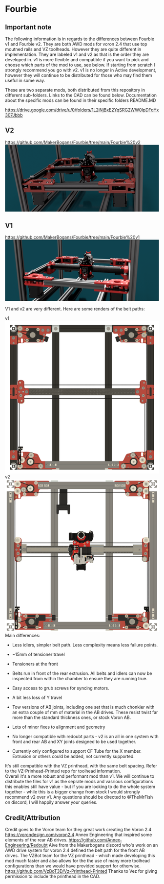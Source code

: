 # Fourbie

## Important note
The following information is in regards to the differences between Fourbie v1 and Fourbie v2.
They are both AWD mods for voron 2.4 that use top moutned rails and VZ toolheads. However they are quite different in implementation.
They are labeled v1 and v2 as that is the order they are developed in. v1 is more flexible and compatible if you want to pick and choose which parts of the mod to use, see below. If starting from scratch I strongly recommend you go with v2. v1 is no longer in Active development, however they will continue to be distributed for those who may find them useful in some way.

These are two separate mods, both distributed from this repository in different sub-folders.
Links to the CAD can be found below. Documentation about the specific mods can be found in their specific folders README.MD

https://drive.google.com/drive/u/0/folders/1L2iNjBxE2YqSRG2WW0IpDFqYx307Jbbb

## V2
https://github.com/MakerBogans/Fourbie/tree/main/Fourbie%20v2
![Alt text](images/v2Render1.png)

## V1
https://github.com/MakerBogans/Fourbie/tree/main/Fourbie%20v1
![Alt text](images/Render1.png)



V1 and v2 are very different. Here are some renders of the belt paths:

v1
![Alt text](images/Fourbiev1BeltPath.png)
v2
![Alt text](images/Fourbiev2BeltPath.png)
Main differences:
   * Less idlers, simpler belt path. Less complexity means less failure points. 

   * ~15mm of tensioner travel

   * Tensioners at the front

   * Belts run in front of the rear extrusion. All belts and idlers can now be inspected from within the chamber to ensure they are running true.

   * Easy access to grub screws for syncing motors. 

   * A bit less loss of Y travel

   * Tow versions of AB joints, including one set that is much chonkier with an extra couple of mm of material in the AB drives. These resist twist far more than the standard thickness ones, or stock Voron AB.

   * Lots of minor fixes to alignment and geometry

   * No longer compatible with redoubt parts - v2 is an all in one system with front and rear AB and XY joints designed to be used together.

   * Currently only configured to support CF Tube for the X member. Extrusion or others could be added, not currently supported. 

It's still compatible with the VZ printhead, with the same belt spacing. Refer to the VZ-Prinhead-Printed repo for toolhead information.  
Overall it's a more robust and performant mod than v1. We will continue to distribute the files for v1 as the seprate mods and vasrious configurations this enables still have value - but if you are looking to do the whole system together - while this is a bigger change from stock I would strongly recommend v2 over v1. Any questions should be directed to @TheMrFish on discord, I will happily answer your queries. 

## Credit/Attribution
Credit goes to the Voron team for they great work creating the Voron 2.4 https://vorondesign.com/voron2.4
Annex Engineering that inspired some elements of the rear AB drives.  https://github.com/Annex-Engineering/Redoubt
Aive from the Makerbogans discord who's work on an AWD drive system for voron 2.4 defined the belt path for the front AB drives. 
The VZBot team for the VZ printhead - which made developing this mod much faster and also allows for the the use of many more toolhead configurations than we would have provided support for otherwise. https://github.com/VzBoT3D/Vz-Printhead-Printed
Thanks to Vez for giving permission to include the printhead in the CAD. 



